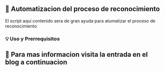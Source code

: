 ## :wrench: Automatizacion del proceso de reconocimiento

El script aqui contenido sera de gran ayuda para atumatizar el proceso de reconocimiento

### :bulb: Uso y Prerrequisitos


## 🎯 Para mas informacion visita la entrada en el blog a continuacion
